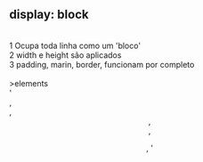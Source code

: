 ## display: block<br>
<br>
1 Ocupa toda linha como um 'bloco'<br>
2 width e height são aplicados<br>
3 padding, marin, border, funcionam por completo<br>
<br>
>elements<br>
'<div>, <main>, <header>, <section>, <p>, <h...>'